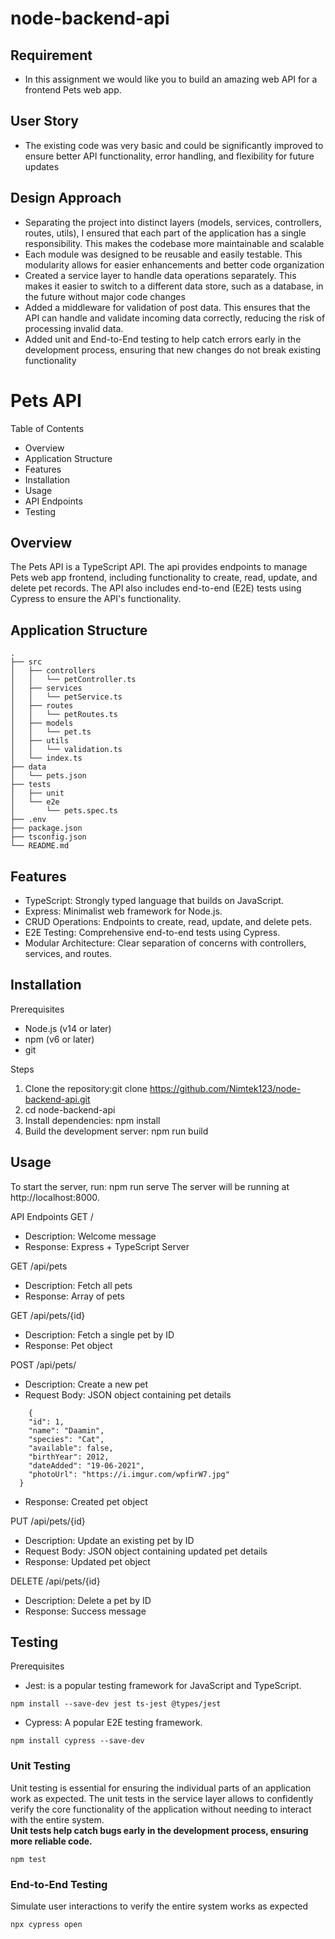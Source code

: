 # node-backend-api

## Requirement
* In this assignment we would like you to build an amazing web API for a frontend Pets web app. 

## User Story
* The existing code was very basic and could be significantly improved to ensure better API functionality, error handling, and flexibility for future updates

## Design Approach
* Separating the project into distinct layers (models, services, controllers, routes, utils), I ensured that each part of the application has a single responsibility. This makes the codebase more maintainable and scalable
* Each module was designed to be reusable and easily testable. This modularity allows for easier enhancements and better code organization
* Created a service layer to handle data operations separately. This makes it easier to switch to a different data store, such as a database, in the future without major code changes
* Added a middleware for validation of post data. This ensures that the API can handle and validate incoming data correctly, reducing the risk of processing invalid data.
* Added unit and End-to-End testing to help catch errors early in the development process, ensuring that new changes do not break existing functionality


# Pets API
Table of Contents
* Overview
* Application Structure
* Features
* Installation
* Usage
* API Endpoints
* Testing

## Overview
The Pets API is a TypeScript API. The api provides endpoints to manage Pets web app frontend, including functionality to create, read, update, and delete pet records. The API also includes end-to-end (E2E) tests using Cypress to ensure the API's functionality.


## Application Structure

```
.
├── src
│   ├── controllers
│   │   └── petController.ts
│   ├── services
│   │   └── petService.ts
│   ├── routes
│   │   └── petRoutes.ts
│   ├── models
│   │   └── pet.ts
│   ├── utils
│   │   └── validation.ts
│   └── index.ts
├── data
│   └── pets.json
├── tests
│   ├── unit
│   └── e2e
│       └── pets.spec.ts
├── .env
├── package.json
├── tsconfig.json
└── README.md
```


## Features
* TypeScript: Strongly typed language that builds on JavaScript.
* Express: Minimalist web framework for Node.js.
* CRUD Operations: Endpoints to create, read, update, and delete pets.
* E2E Testing: Comprehensive end-to-end tests using Cypress.
* Modular Architecture: Clear separation of concerns with controllers, services, and routes.

## Installation
Prerequisites
* Node.js (v14 or later)
* npm (v6 or later)
* git

Steps
1. Clone the repository:git clone https://github.com/Nimtek123/node-backend-api.git
2. cd node-backend-api
3. Install dependencies: npm install
5. Build the development server: npm run build

## Usage
To start the server, run: npm run serve
The server will be running at http://localhost:8000.

API Endpoints
GET /
* Description: Welcome message
* Response: Express + TypeScript Server

GET /api/pets
* Description: Fetch all pets
* Response: Array of pets

GET /api/pets/{id}
* Description: Fetch a single pet by ID
* Response: Pet object

POST /api/pets/
* Description: Create a new pet
* Request Body: JSON object containing pet details
```
    {
    "id": 1,
    "name": "Daamin",
    "species": "Cat",
    "available": false,
    "birthYear": 2012,
    "dateAdded": "19-06-2021",
    "photoUrl": "https://i.imgur.com/wpfirW7.jpg"
  }
  ```
* Response: Created pet object


PUT /api/pets/{id}
* Description: Update an existing pet by ID
* Request Body: JSON object containing updated pet details
* Response: Updated pet object

DELETE /api/pets/{id}
* Description: Delete a pet by ID
* Response: Success message


## Testing
Prerequisites
* Jest: is a popular testing framework for JavaScript and TypeScript.
```
npm install --save-dev jest ts-jest @types/jest
```

* Cypress: A popular E2E testing framework.
```
npm install cypress --save-dev
```

### Unit Testing
Unit testing is essential for ensuring the individual parts of an application work as expected. The unit tests in the service layer allows to confidently verify the core functionality of the application without needing to interact with the entire system.<br />
<b>Unit tests help catch bugs early in the development process, ensuring more reliable code.</b>
```
npm test
```

### End-to-End Testing
Simulate user interactions to verify the entire system works as expected
```
npx cypress open
```


